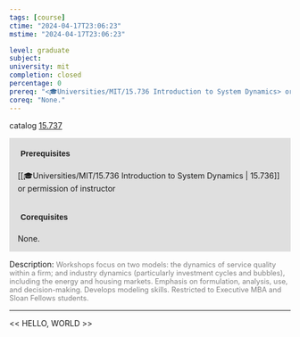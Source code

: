 ```yaml
---
tags: [course]
ctime: "2024-04-17T23:06:23"
mstime: "2024-04-17T23:06:23"

level: graduate
subject: 
university: mit
completion: closed
percentage: 0
prereq: "<🎓Universities/MIT/15.736 Introduction to System Dynamics> or permission of instructor"
coreq: "None."
---
```


catalog [15.737](http://student.mit.edu/catalog/m15c.html#15.737)

<span style="display: block; padding: 15px; background-color: rgb(100, 100, 100, 0.2);"><font id="m_prereq1263_0" style="display: block; font-family: Arial, sans-serif; font-weight: bold; padding: 5px">Prerequisites</font><br><span id="prereq1263_0">[[🎓Universities/MIT/15.736 Introduction to System Dynamics | 15.736]] or permission of instructor</span></span>
<span style="display: block; padding: 15px; background-color: rgb(100, 100, 100, 0.2);"><font id="m_coreq1263_0" style="display: block; font-family: Arial, sans-serif; font-weight: bold; padding: 5px">Corequisites</font><br><span id="coreq1263_0">None.</span></span>

<font style="">Description:</font>
<font style="color: grey; font-size: 0.8rem;">Workshops focus on two models: the dynamics of service quality within a firm; and industry dynamics (particularly investment cycles and bubbles), including the energy and housing markets. Emphasis on formulation, analysis, use, and decision-making. Develops modeling skills. Restricted to Executive MBA and Sloan Fellows students.</font>



---

<< HELLO, WORLD >>

